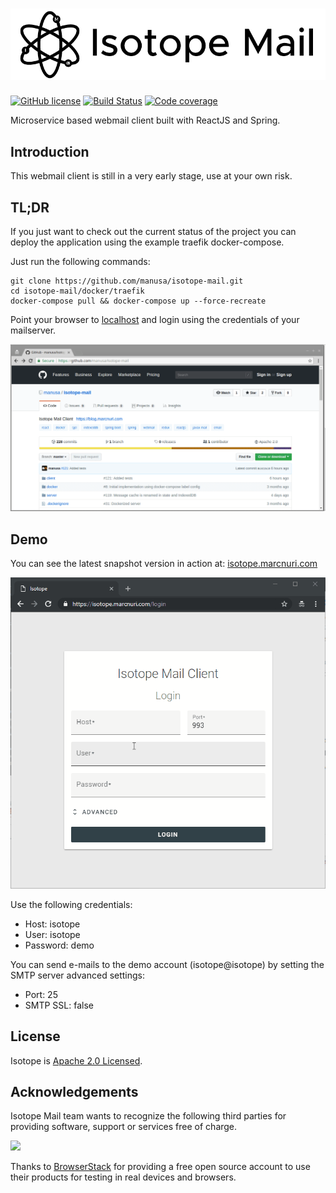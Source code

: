 # <img src="doc/isotope-logo-h-800.png" alt="Isotope Mail Client" />
 [![GitHub license](https://img.shields.io/badge/license-Apache%202.0-blue.svg)](https://github.com/manusa/isotope-mail/blob/master/LICENSE) [![Build Status](https://travis-ci.org/manusa/isotope-mail.svg?branch=master)](https://travis-ci.org/manusa/isotope-mail) [![Code coverage](https://sonarcloud.io/api/project_badges/measure?project=manusa_isotope-mail&metric=coverage)](https://sonarcloud.io/component_measures?id=manusa_isotope-mail&metric=coverage)

Microservice based webmail client built with ReactJS and Spring.

## Introduction

This webmail client is still in a very early stage, use at your own risk.

## TL;DR

If you just want to check out the current status of the project you can deploy the application
using the example traefik docker-compose.

Just run the following commands:

```
git clone https://github.com/manusa/isotope-mail.git
cd isotope-mail/docker/traefik
docker-compose pull && docker-compose up --force-recreate
```

Point your browser to [localhost](http://localhost) and login using the credentials of your mailserver.

<p>
  <img src="doc/tldr-isotope-deploy.gif" />
</p>

## Demo

You can see the latest snapshot version in action at: [isotope.marcnuri.com](https://isotope.marcnuri.com/login?serverHost=isotope&user=isotope&smtpPort=25&smtpSsl=false)

<p>
  <img src="doc/isotope-demo-login.gif" />
</p>

Use the following credentials:
 - Host: isotope
 - User: isotope
 - Password: demo

You can send e-mails to the demo account (isotope@isotope) by setting the SMTP server advanced settings:
 - Port: 25
 - SMTP SSL: false


## License

Isotope is [Apache 2.0 Licensed](./LICENSE).

## Acknowledgements

Isotope Mail team wants to recognize the following third parties for providing software,
support or services free of charge.

<img width=200 src="https://p14.zdusercontent.com/attachment/1015988/jnfTAsRFuKVzfvJMDJ8Ui45p8?token=eyJhbGciOiJkaXIiLCJlbmMiOiJBMTI4Q0JDLUhTMjU2In0..H0_YyxaE762GtXQvUnHoYw.R3tCI87tR-lehrK_zjT7GmEI--69EORCPWqTPY_iVa2Pt7468NrQBRAvoO5k1-H0W5YJGw45Fnz6ArGGOX796PWiCdTujuUv0_OTnRKnXU1Zjw3ytoLLFdZH1NTOxAvJUqt8RA3-Dj3mKJ-IGy7l-oqxN5zDXppNQA5xumK9uYu6VNp2JzjMg1ZnPzcOxub5jy7dqMmsxSN9mzpRgjjsNBUKI8a9I4jVzDm13tPLBjKl2bRdxVS14IapUYBpW8NRDrhw8f4mfYYtKR8CSFlCNiFkKtZd-CpZYGLgH7Y23CU.RqsF1R4_vpfkA7VhBRgsZQ" />

Thanks to [BrowserStack](https://www.browserstack.com) for providing a free open source account
to use their products for testing in real devices and browsers.
